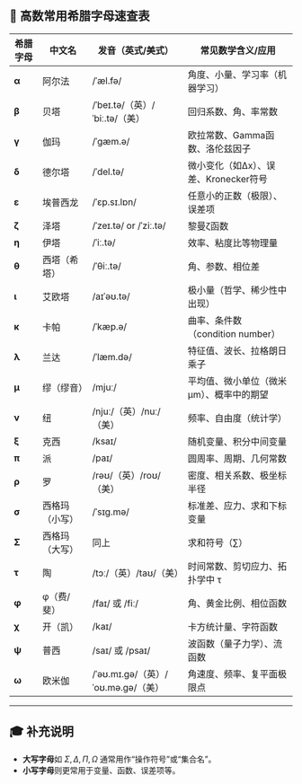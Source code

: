 ## 🧿 高数常用希腊字母速查表

| 希腊字母  | 中文名     | 发音（英式/美式）                    | 常见数学含义/应用                |
| ----- | ------- | ---------------------------- | ------------------------ |
| **α** | 阿尔法     | /ˈæl.fə/                     | 角度、小量、学习率（机器学习）          |
| **β** | 贝塔      | /ˈbeɪ.tə/（英）/ˈbiː.tə/（美）     | 回归系数、角、率常数               |
| **γ** | 伽玛      | /ˈɡæm.ə/                     | 欧拉常数、Gamma函数、洛伦兹因子       |
| **δ** | 德尔塔     | /ˈdel.tə/                    | 微小变化（如Δx）、误差、Kronecker符号 |
| **ε** | 埃普西龙    | /ˈɛp.sɪ.lɒn/                 | 任意小的正数（极限）、误差项           |
| **ζ** | 泽塔      | /ˈzeɪ.tə/ or /ˈziː.tə/       | 黎曼ζ函数                    |
| **η** | 伊塔      | /ˈiː.tə/                     | 效率、粘度比等物理量               |
| **θ** | 西塔（希塔）  | /ˈθiː.tə/                    | 角、参数、相位差                 |
| **ι** | 艾欧塔     | /aɪˈəʊ.tə/                   | 极小量（哲学、稀少性中出现）           |
| **κ** | 卡帕      | /ˈkæp.ə/                     | 曲率、条件数（condition number） |
| **λ** | 兰达      | /ˈlæm.də/                    | 特征值、波长、拉格朗日乘子            |
| **μ** | 缪（缪音）   | /mjuː/                       | 平均值、微小单位（微米 μm）、概率中的期望   |
| **ν** | 纽       | /njuː/（英）/nuː/（美）            | 频率、自由度（统计学）              |
| **ξ** | 克西      | /ksaɪ/                       | 随机变量、积分中间变量              |
| **π** | 派       | /paɪ/                        | 圆周率、周期、几何常数              |
| **ρ** | 罗       | /rəʊ/（英）/roʊ/（美）             | 密度、相关系数、极坐标半径            |
| **σ** | 西格玛（小写） | /ˈsɪɡ.mə/                    | 标准差、应力、求和下标变量            |
| **Σ** | 西格玛（大写） | 同上                           | 求和符号（∑）                  |
| **τ** | 陶       | /tɔː/（英）/taʊ/（美）             | 时间常数、剪切应力、拓扑学中 τ         |
| **φ** | φ（费/斐）  | /faɪ/ 或 /fiː/                | 角、黄金比例、相位函数              |
| **χ** | 开（凯）    | /kaɪ/                        | 卡方统计量、字符函数               |
| **ψ** | 普西      | /saɪ/ 或 /psaɪ/               | 波函数（量子力学）、流函数            |
| **ω** | 欧米伽     | /ˈəʊ.mɪ.ɡə/（英）/ˈoʊ.mə.ɡə/（美） | 角速度、频率、复平面极限点            |

---

## 🎓 补充说明

* **大写字母**如 $\Sigma, \Delta, \Pi, \Omega$ 通常用作“操作符号”或“集合名”。
* **小写字母**则更常用于变量、函数、误差项等。
